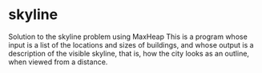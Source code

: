 # skyline
Solution to the skyline problem using MaxHeap
This is a program whose input is a list of the locations and sizes of buildings, and whose output is a description of the visible skyline, that is, how the city looks as an outline, when viewed from a distance.
